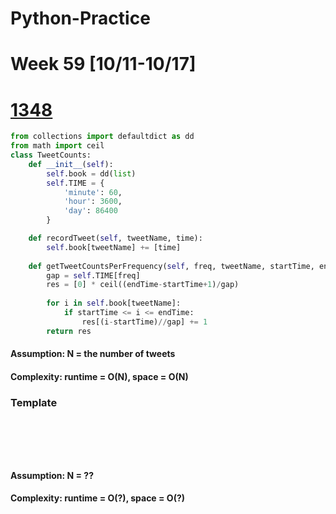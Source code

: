 # Python-Practice

# Week 59 [10/11-10/17]

# [1348](https://leetcode.com/problems/tweet-counts-per-frequency/)
```python
from collections import defaultdict as dd
from math import ceil
class TweetCounts:
    def __init__(self):
        self.book = dd(list)
        self.TIME = {
            'minute': 60,
            'hour': 3600,
            'day': 86400
        }

    def recordTweet(self, tweetName, time):
        self.book[tweetName] += [time]
        
    def getTweetCountsPerFrequency(self, freq, tweetName, startTime, endTime):
        gap = self.TIME[freq]
        res = [0] * ceil((endTime-startTime+1)/gap)
        
        for i in self.book[tweetName]:
            if startTime <= i <= endTime:
                res[(i-startTime)//gap] += 1
        return res
```
#### Assumption: N = the number of tweets
#### Complexity: runtime = O(N), space = O(N)

### Template
# []()
```sql
```

# []()
```python
```
#### Assumption: N = ??
#### Complexity: runtime = O(?), space = O(?)
